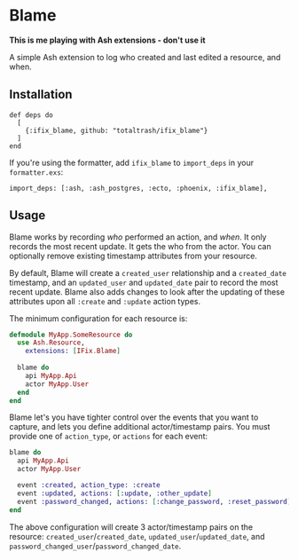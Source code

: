 # Blame

**This is me playing with Ash extensions - don't use it**

A simple Ash extension to log who created and last edited a resource, and when.

## Installation

```
def deps do
  [
    {:ifix_blame, github: "totaltrash/ifix_blame"}
  ]
end
```

If you're using the formatter, add `ifix_blame` to `import_deps` in your `formatter.exs`:

```
import_deps: [:ash, :ash_postgres, :ecto, :phoenix, :ifix_blame],
```

## Usage

Blame works by recording *who* performed an action, and *when*. It only records the most
recent update. It gets the who from the actor. You can optionally remove existing timestamp
attributes from your resource.

By default, Blame will create a `created_user` relationship and a `created_date` timestamp,
and an `updated_user` and `updated_date` pair to record the most recent update. Blame also
adds changes to look after the updating of these attributes upon all `:create` and `:update`
action types.

The minimum configuration for each resource is:

```elixir
defmodule MyApp.SomeResource do
  use Ash.Resource,
    extensions: [IFix.Blame]
    
  blame do
    api MyApp.Api
    actor MyApp.User
  end
end
```

Blame let's you have tighter control over the events that you want to capture, and
lets you define additional actor/timestamp pairs. You must provide one of `action_type`,
or `actions` for each event:

```elixir
blame do
  api MyApp.Api
  actor MyApp.User

  event :created, action_type: :create
  event :updated, actions: [:update, :other_update]
  event :password_changed, actions: [:change_password, :reset_password]
end
```

The above configuration will create 3 actor/timestamp pairs on the resource: `created_user`/`created_date`,
`updated_user`/`updated_date`, and `password_changed_user`/`password_changed_date`.
